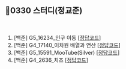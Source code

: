 ## 📘0330 스터디(정교준)
</br>

1. [백준] G5_16234_인구 이동 [[정답코드]()]
2. [백준] G4_17140_이차원 배열과 연산 [[정답코드]()]
3. [백준] G5_15591_MooTube(Silver) [[정답코드]()]
4. [백준] G4_2636_치즈 [[정답코드]()]